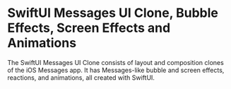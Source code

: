 # SwiftUI Messages UI Clone, Bubble Effects, Screen Effects and Animations
The SwiftUI Messages UI Clone consists of layout and composition clones of the iOS Messages app. It has Messages-like bubble and screen effects, reactions, and animations, all created with SwiftUI. 
